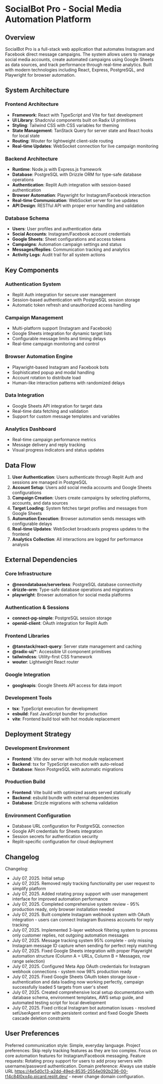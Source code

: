 # SocialBot Pro - Social Media Automation Platform

## Overview

SocialBot Pro is a full-stack web application that automates Instagram and Facebook direct message campaigns. The system allows users to manage social media accounts, create automated campaigns using Google Sheets as data sources, and track performance through real-time analytics. Built with modern technologies including React, Express, PostgreSQL, and Playwright for browser automation.

## System Architecture

### Frontend Architecture
- **Framework**: React with TypeScript and Vite for fast development
- **UI Library**: Shadcn/ui components built on Radix UI primitives
- **Styling**: Tailwind CSS with CSS variables for theming
- **State Management**: TanStack Query for server state and React hooks for local state
- **Routing**: Wouter for lightweight client-side routing
- **Real-time Updates**: WebSocket connection for live campaign monitoring

### Backend Architecture
- **Runtime**: Node.js with Express.js framework
- **Database**: PostgreSQL with Drizzle ORM for type-safe database operations
- **Authentication**: Replit Auth integration with session-based authentication
- **Browser Automation**: Playwright for Instagram/Facebook interaction
- **Real-time Communication**: WebSocket server for live updates
- **API Design**: RESTful API with proper error handling and validation

### Database Schema
- **Users**: User profiles and authentication data
- **Social Accounts**: Instagram/Facebook account credentials
- **Google Sheets**: Sheet configurations and access tokens
- **Campaigns**: Automation campaign settings and status
- **Messages/Replies**: Communication tracking and analytics
- **Activity Logs**: Audit trail for all system actions

## Key Components

### Authentication System
- Replit Auth integration for secure user management
- Session-based authentication with PostgreSQL session storage
- Automatic token refresh and unauthorized access handling

### Campaign Management
- Multi-platform support (Instagram and Facebook)
- Google Sheets integration for dynamic target lists
- Configurable message limits and timing delays
- Real-time campaign monitoring and control

### Browser Automation Engine
- Playwright-based Instagram and Facebook bots
- Sophisticated popup and modal handling
- Account rotation to distribute load
- Human-like interaction patterns with randomized delays

### Data Integration
- Google Sheets API integration for target data
- Real-time data fetching and validation
- Support for custom message templates and variables

### Analytics Dashboard
- Real-time campaign performance metrics
- Message delivery and reply tracking
- Visual progress indicators and status updates

## Data Flow

1. **User Authentication**: Users authenticate through Replit Auth and sessions are managed in PostgreSQL
2. **Account Setup**: Users add social media accounts and Google Sheets configurations
3. **Campaign Creation**: Users create campaigns by selecting platforms, accounts, and data sources
4. **Target Loading**: System fetches target profiles and messages from Google Sheets
5. **Automation Execution**: Browser automation sends messages with configurable delays
6. **Real-time Updates**: WebSocket broadcasts progress updates to the frontend
7. **Analytics Collection**: All interactions are logged for performance analysis

## External Dependencies

### Core Infrastructure
- **@neondatabase/serverless**: PostgreSQL database connectivity
- **drizzle-orm**: Type-safe database operations and migrations
- **playwright**: Browser automation for social media platforms

### Authentication & Sessions
- **connect-pg-simple**: PostgreSQL session storage
- **openid-client**: OAuth integration for Replit Auth

### Frontend Libraries
- **@tanstack/react-query**: Server state management and caching
- **@radix-ui/***: Accessible UI component primitives
- **tailwindcss**: Utility-first CSS framework
- **wouter**: Lightweight React router

### Google Integration
- **googleapis**: Google Sheets API access for data import

### Development Tools
- **tsx**: TypeScript execution for development
- **esbuild**: Fast JavaScript bundler for production
- **vite**: Frontend build tool with hot module replacement

## Deployment Strategy

### Development Environment
- **Frontend**: Vite dev server with hot module replacement
- **Backend**: tsx for TypeScript execution with auto-reload
- **Database**: Neon PostgreSQL with automatic migrations

### Production Build
- **Frontend**: Vite build with optimized assets served statically
- **Backend**: esbuild bundle with external dependencies
- **Database**: Drizzle migrations with schema validation

### Environment Configuration
- Database URL configuration for PostgreSQL connection
- Google API credentials for Sheets integration
- Session secrets for authentication security
- Replit-specific configuration for cloud deployment

## Changelog

Changelog:
- July 07, 2025. Initial setup
- July 07, 2025. Removed reply tracking functionality per user request to simplify platform
- July 07, 2025. Added rotating proxy support with user management interface for improved automation performance
- July 07, 2025. Completed comprehensive system review - 95% production ready, only browser installation needed
- July 07, 2025. Built complete Instagram webhook system with OAuth integration - users can connect Instagram Business accounts for reply tracking
- July 07, 2025. Implemented 3-layer webhook filtering system to process only customer replies, not outgoing automation messages
- July 07, 2025. Message tracking system 95% complete - only missing Instagram message ID capture when sending for perfect reply matching
- July 07, 2025. Fixed Google Sheets integration with proper Playwright automation structure (Column A = URLs, Column B = Messages, row range selection)
- July 07, 2025. Configured Meta App OAuth credentials for Instagram webhook connections - system now 98% production ready
- July 07, 2025. Fixed Google Sheets OAuth token storage issue - authentication and data loading now working perfectly, campaign successfully loaded 5 targets from user's sheet
- July 07, 2025. Created comprehensive local setup documentation with database schema, environment templates, AWS setup guide, and automated testing script for local development
- July 07, 2025. Fixed critical Instagram bot automation issues - resolved setUserAgent error with persistent context and fixed Google Sheets cascade deletion constraints

## User Preferences

Preferred communication style: Simple, everyday language.
Project preferences: Skip reply tracking features as they are too complex. Focus on core automation features for Instagram/Facebook messaging.
Feature requests: Rotating proxy support for users to add proxy servers with username/password authentication.
Domain preference: Always use stable URL https://4e5d0c13-a2dd-49ed-8535-2554e092b236-00-t14c84l0xx4p.picard.replit.dev/ - never change domain configuration.